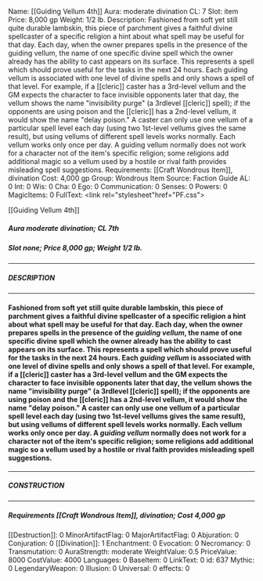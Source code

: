 Name: [[Guiding Vellum 4th]]
Aura: moderate divination
CL: 7
Slot: item
Price: 8,000 gp
Weight: 1/2 lb.
Description: Fashioned from soft yet still quite durable lambskin, this piece of parchment gives a faithful divine spellcaster of a specific religion a hint about what spell may be useful for that day. Each day, when the owner prepares spells in the presence of the guiding vellum, the name of one specific divine spell which the owner already has the ability to cast appears on its surface. This represents a spell which should prove useful for the tasks in the next 24 hours. Each guiding vellum is associated with one level of divine spells and only shows a spell of that level. For example, if a [[cleric]] caster has a 3rd-level vellum and the GM expects the character to face invisible opponents later that day, the vellum shows the name "invisibility purge" (a 3rdlevel [[cleric]] spell); if the opponents are using poison and the [[cleric]] has a 2nd-level vellum, it would show the name "delay poison." A caster can only use one vellum of a particular spell level each day (using two 1st-level vellums gives the same result), but using vellums of different spell levels works normally. Each vellum works only once per day. A guiding vellum normally does not work for a character not of the item's specific religion; some religions add additional magic so a vellum used by a hostile or rival faith provides misleading spell suggestions.
Requirements: [[Craft Wondrous Item]], divination
Cost: 4,000 gp
Group: Wondrous Item
Source: Faction Guide
AL: 0
Int: 0
Wis: 0
Cha: 0
Ego: 0
Communication: 0
Senses: 0
Powers: 0
MagicItems: 0
FullText: <link rel="stylesheet"href="PF.css"><div class="heading"><p class="alignleft">[[Guiding Vellum 4th]]</p><div style="clear: both;"></div></div><div><h5><b>Aura </b>moderate divination; <b>CL </b>7th</h5><h5><b>Slot </b>none; <b>Price </b>8,000 gp; <b>Weight </b>1/2 lb.</h5></div><hr/><div><h5><b>DESCRIPTION</b></h5></div><hr/><div><h4><p>Fashioned from soft yet still quite durable lambskin, this piece of parchment gives a faithful divine spellcaster of a specific religion a hint about what spell may be useful for that day. Each day, when the owner prepares spells in the presence of the <i>guiding vellum</i>, the name of one specific divine spell which the owner already has the ability to cast appears on its surface. This represents a spell which should prove useful for the tasks in the next 24 hours. Each <i>guiding vellum</i> is associated with one level of divine spells and only shows a spell of that level. For example, if a [[cleric]] caster has a 3rd-level vellum and the GM expects the character to face invisible opponents later that day, the vellum shows the name "invisibility purge" (a 3rdlevel [[cleric]] spell); if the opponents are using poison and the [[cleric]] has a 2nd-level vellum, it would show the name "delay poison." A caster can only use one vellum of a particular spell level each day (using two 1st-level vellums gives the same result), but using vellums of different spell levels works normally. Each vellum works only once per day. A <i>guiding vellum</i> normally does not work for a character not of the item's specific religion; some religions add additional magic so a vellum used by a hostile or rival faith provides misleading spell suggestions.</p></h4></div><hr/><div><h5><b>CONSTRUCTION</b></h5></div><hr/><div><h5><b>Requirements </b>[[Craft Wondrous Item]], <i>divination</i>; <b>Cost </b>4,000 gp</h5></div>
[[Destruction]]: 0
MinorArtifactFlag: 0
MajorArtifactFlag: 0
Abjuration: 0
Conjuration: 0
[[Divination]]: 1
Enchantment: 0
Evocation: 0
Necromancy: 0
Transmutation: 0
AuraStrength: moderate
WeightValue: 0.5
PriceValue: 8000
CostValue: 4000
Languages: 0
BaseItem: 0
LinkText: 0
id: 637
Mythic: 0
LegendaryWeapon: 0
Illusion: 0
Universal: 0
effects: 0
